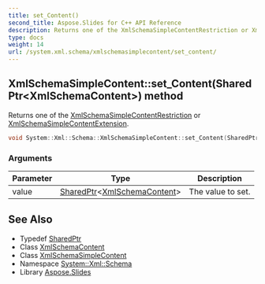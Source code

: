 ```yaml
---
title: set_Content()
second_title: Aspose.Slides for C++ API Reference
description: Returns one of the XmlSchemaSimpleContentRestriction or XmlSchemaSimpleContentExtension.
type: docs
weight: 14
url: /system.xml.schema/xmlschemasimplecontent/set_content/
---
```

## XmlSchemaSimpleContent::set_Content(SharedPtr\<XmlSchemaContent\>) method


Returns one of the [XmlSchemaSimpleContentRestriction](../../xmlschemasimplecontentrestriction/) or [XmlSchemaSimpleContentExtension](../../xmlschemasimplecontentextension/).

```cpp
void System::Xml::Schema::XmlSchemaSimpleContent::set_Content(SharedPtr<XmlSchemaContent> value) override
```


### Arguments

| Parameter | Type | Description |
| --- | --- | --- |
| value | [SharedPtr](../../../system/sharedptr/)\<[XmlSchemaContent](../../xmlschemacontent/)\> | The value to set. |

## See Also

* Typedef [SharedPtr](../../../system/sharedptr/)
* Class [XmlSchemaContent](../../xmlschemacontent/)
* Class [XmlSchemaSimpleContent](../)
* Namespace [System::Xml::Schema](../../)
* Library [Aspose.Slides](../../../)